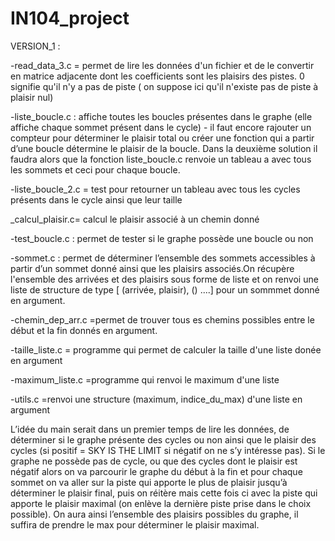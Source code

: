 # IN104_project

VERSION_1 :

-read_data_3.c = permet de lire les données d'un fichier et de le convertir en matrice adjacente dont les coefficients sont les plaisirs des pistes. 0 signifie qu'il n'y a pas de piste ( on suppose ici qu'il n'existe pas de piste à plaisir nul)

-liste_boucle.c : affiche toutes les boucles présentes dans le graphe (elle affiche chaque sommet présent dans le cycle) - il faut encore rajouter un compteur pour déterminer le plaisir total ou créer une fonction qui a partir d’une boucle détermine le plaisir de la boucle. Dans la deuxième solution il faudra alors que la fonction liste_boucle.c renvoie un tableau a avec tous les sommets et ceci pour chaque boucle. 

-liste_boucle_2.c = test pour retourner un tableau avec tous les cycles présents dans le cycle ainsi que leur taille 

_calcul_plaisir.c=  calcul le plaisir associé à un chemin donné 

-test_boucle.c : permet de tester si le graphe possède une boucle ou non 

-sommet.c : permet de déterminer l’ensemble des sommets accessibles à partir d’un sommet donné ainsi que les plaisirs associés.On récupère l'ensemble des arrivées et des plaisirs sous forme de liste et on renvoi une liste de structure de type [ (arrivée, plaisir), () ....] pour un sommmet donné en argument. 


-chemin_dep_arr.c =permet de trouver tous es chemins possibles entre le début et la fin donnés en argument. 

-taille_liste.c = programme qui permet de calculer la taille d'une liste donée en argument

-maximum_liste.c =programme qui renvoi le maximum d'une liste

-utils.c =renvoi une structure (maximum, indice_du_max) d'une liste en argument

L’idée du main serait dans un premier temps de lire les données, de déterminer si le graphe présente des cycles ou non ainsi que le plaisir des cycles (si positif = SKY IS THE LIMIT si négatif on ne s’y intéresse pas). Si le graphe ne possède pas de cycle, ou que des cycles dont le plaisir est négatif alors on va parcourir le graphe du début à la fin et pour chaque sommet on va aller sur la piste qui apporte le plus de plaisir jusqu’à déterminer le plaisir final, puis on réitère mais cette fois ci avec la piste qui apporte le plaisir maximal (on enlève la dernière piste prise dans le choix possible). 
On aura ainsi l’ensemble des plaisirs possibles du graphe, il suffira de prendre le max pour déterminer le plaisir maximal. 


